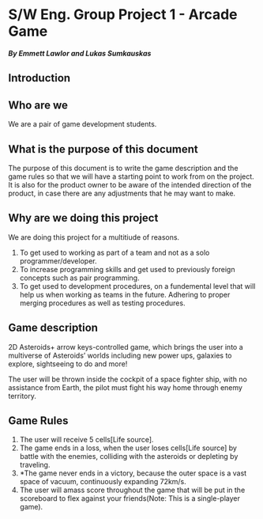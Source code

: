 <h1>S/W Eng. Group Project 1 - Arcade Game</h1>
<b><i>By Emmett Lawlor and Lukas Sumkauskas</i></b>
 
<h2>Introduction</h2>

 

<h2>Who are we</h2>

<p>We are a pair of game development students. </p>

 
<h2>What is the purpose of this document</h2>

<p>The purpose of this document is to write the game description and the game rules so that we will have a starting point to work from on the project. 
It is also for the product owner to be aware of the intended direction of the product, in case there are any adjustments that he may want to make. 
</p>

 

<h2>Why are we doing this project</h2> 

<p>We are doing this project for a multitiude of reasons.</p>

<ol>
<li> To get used to working as part of a team and not as a solo programmer/developer. </li>

<li>To increase programming skills and get used to previously foreign concepts such as pair programming.  </li>

<li>To get used to development procedures, on a fundemental level that will help us when working as teams in the future. Adhering to proper merging procedures as well as testing procedures.  </li>
</ol>

 

 

<h2>Game description</h2>

<p>2D Asteroids+ arrow keys-controlled game, which brings the user into a multiverse of Asteroids’ worlds including new power ups, galaxies to explore, sightseeing to do and more! </p>

<p> The user will be thrown inside the cockpit of a space fighter ship, with no assistance from Earth, the pilot must fight his way home through enemy territory. </p>

 

<h2>Game Rules </h2>

<ol>
<li>The user will receive 5 cells[Life source]. </li>

<li> The game ends in a loss, when the user loses cells[Life source] by battle with the enemies, colliding with the asteroids or depleting by traveling. </li>

<li> *The game never ends in a victory, because the outer space is a vast space of vacuum, continuously expanding 72km/s. </li>

<li> The user will amass score throughout the game that will be put in the scoreboard to flex against your friends(Note: This is a single-player game). </li>
 
 </ol>
